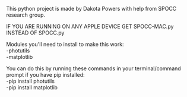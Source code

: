 This python project is made by Dakota Powers with help from SPOCC research group. 

IF YOU ARE RUNNING ON ANY APPLE DEVICE GET SPOCC-MAC.py INSTEAD OF SPOCC.py

Modules you'll need to install to make this work:            
-photutils            
-matplotlib

You can do this by running these commands in your terminal/command prompt if you have pip installed:          
-pip install photutils            
-pip install matplotlib
